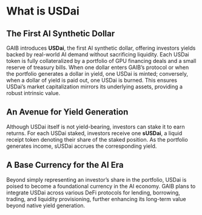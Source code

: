 # What is USDai

## **The First AI Synthetic Dollar**

GAIB introduces **USDai**, the first AI synthetic dollar, offering investors yields backed by real-world AI demand without sacrificing liquidity. Each USDai token is fully collateralized by a portfolio of GPU financing deals and a small reserve of treasury bills. When one dollar enters GAIB’s protocol or when the portfolio generates a dollar in yield, one USDai is minted; conversely, when a dollar of yield is paid out, one USDai is burned. This ensures USDai’s market capitalization mirrors its underlying assets, providing a robust intrinsic value.

## **An Avenue for Yield Generation**

Although USDai itself is not yield-bearing, investors can stake it to earn returns. For each USDai staked, investors receive one **sUSDai**, a liquid receipt token denoting their share of the staked position. As the portfolio generates income, sUSDai accrues the corresponding yield.

## **A Base Currency for the AI Era**

Beyond simply representing an investor’s share in the portfolio, USDai is poised to become a foundational currency in the AI economy. GAIB plans to integrate USDai across various DeFi protocols for lending, borrowing, trading, and liquidity provisioning, further enhancing its long-term value beyond native yield generation.
